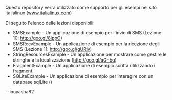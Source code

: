 Questo repository verra utilizzato come supporto per gli esempi nel sito italialinux (www.italialinux.com)

Di seguito l'elenco delle lezioni disponibili:
* SMSExample - Un applicazione di esempio per l'invio di SMS (Lezione 10: http://goo.gl/8ippO)
* SMSRecvExample - Un applicazione di esempio per la ricezione degli SMS (Lezione 11: http://goo.gl/gURiv)
* StringResourcesExample - Un applicazione per mostrare come gestire le stringhe e la localizzazione (http://goo.gl/aGhbq)
* FragmentExample - Un applicazione di esempio scritta utilizzando i fragment.
* SQLiteExample - Un applicazione di esempio per interagire con un database sqlLite ()

--inuyasha82
